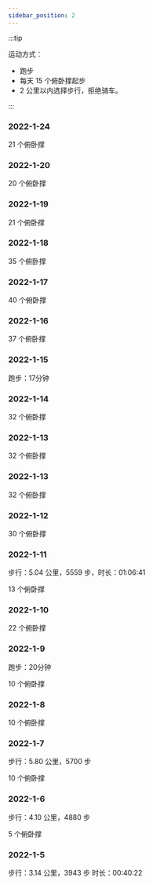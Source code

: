 ```yaml
---
sidebar_position: 2
---
```


:::tip

运动方式：
- 跑步
- 每天 15 个俯卧撑起步
- 2 公里以内选择步行，拒绝骑车。

:::

### 2022-1-24

21 个俯卧撑

### 2022-1-20

20 个俯卧撑

### 2022-1-19

21 个俯卧撑

### 2022-1-18

35 个俯卧撑

### 2022-1-17

40 个俯卧撑

### 2022-1-16

37 个俯卧撑

### 2022-1-15

跑步：17分钟

### 2022-1-14

32 个俯卧撑

### 2022-1-13

32 个俯卧撑

### 2022-1-13

32 个俯卧撑

### 2022-1-12

30 个俯卧撑

### 2022-1-11

步行：5.04 公里，5559 步，时长：01:06:41

13 个俯卧撑

### 2022-1-10

22 个俯卧撑

### 2022-1-9

跑步：20分钟

10 个俯卧撑

### 2022-1-8

10 个俯卧撑

### 2022-1-7

步行：5.80 公里，5700 步

10 个俯卧撑

### 2022-1-6

步行：4.10 公里，4880 步

5 个俯卧撑

### 2022-1-5

步行：3.14 公里，3943 步
时长：00:40:22